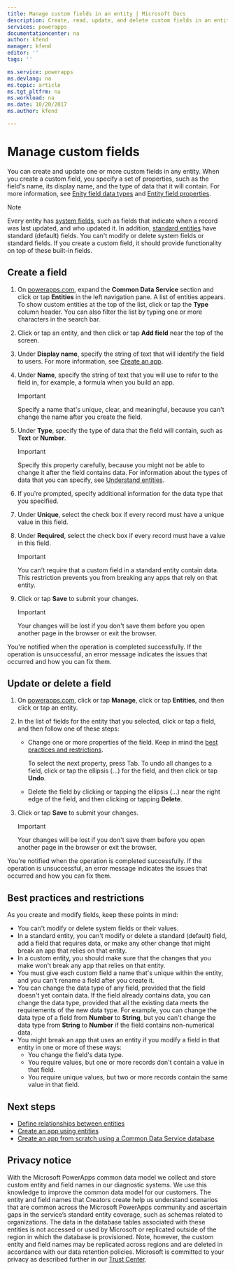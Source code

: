 ```yaml
---
title: Manage custom fields in an entity | Microsoft Docs
description: Create, read, update, and delete custom fields in an entity.
services: powerapps
documentationcenter: na
author: kfend
manager: kfend
editor: ''
tags: ''

ms.service: powerapps
ms.devlang: na
ms.topic: article
ms.tgt_pltfrm: na
ms.workload: na
ms.date: 10/20/2017
ms.author: kfend

---
```

# Manage custom fields
You can create and update one or more custom fields in any entity. When you create a custom field, you specify a set of properties, such as the field's name, its display name, and the type of data that it will contain. For more information, see [Enity field data types](https://docs.microsoft.com/en-us/common-data-service/entity-reference/field-data-types) and [Entity field properties](https://docs.microsoft.com/en-us/common-data-service/entity-reference/field-properties).

> [!NOTE]
> Every entity has [system fields](data-platform-create-entity.md#system-fields-and-the-record-title-field), such as fields that indicate when a record was last updated, and who updated it. In addition, [standard entities](data-platform-intro.md#standard-entities) have standard (default) fields. You can't modify or delete system fields or standard fields. If you create a custom field, it should provide functionality on top of these built-in fields.

## Create a field

1. On [powerapps.com](https://web.powerapps.com), expand the **Common Data Service** section and click or tap **Entities** in the left navigation pane. A list of entities appears. To show custom entities at the top of the list, click or tap the **Type** column header. You can also filter the list by typing one or more characters in the search bar.

2. Click or tap an entity, and then click or tap **Add field** near the top of the screen.

3. Under **Display name**, specify the string of text that will identify the field to users. For more information, see [Create an app](data-platform-create-app.md).

4. Under **Name**, specify the string of text that you will use to refer to the field in, for example, a formula when you build an app.
   
    > [!IMPORTANT]
    > Specify a name that's unique, clear, and meaningful, because you can't change the name after you create the field.

5. Under **Type**, specify the type of data that the field will contain, such as **Text** or **Number**.
   
    > [!IMPORTANT]
    > Specify this property carefully, because you might not be able to change it after the field contains data. For information about the types of data that you can specify, see [Understand entities](data-platform-intro.md#custom-fields).

6. If you're prompted, specify additional information for the data type that you specified.

7. Under **Unique**, select the check box if every record must have a unique value in this field.

8. Under **Required**, select the check box if every record must have a value in this field.
   
    > [!IMPORTANT]
    > You can't require that a custom field in a standard entity contain data. This restriction prevents you from breaking any apps that rely on that entity.

9. Click or tap **Save** to submit your changes.
   
    > [!IMPORTANT]
    > Your changes will be lost if you don't save them before you open another page in the browser or exit the browser.

You're notified when the operation is completed successfully. If the operation is unsuccessful, an error message indicates the issues that occurred and how you can fix them.

## Update or delete a field
1. On [powerapps.com](https://web.powerapps.com), click or tap **Manage**, click or tap **Entities**, and then click or tap an entity.
2. In the list of fields for the entity that you selected, click or tap a field, and then follow one of these steps:
   
   * Change one or more properties of the field. Keep in mind the [best practices and restrictions](data-platform-manage-fields.md#best-practices-and-restrictions).
     
       To select the next property, press Tab. To undo all changes to a field, click or tap the ellipsis (...) for the field, and then click or tap **Undo**.
   * Delete the field by clicking or tapping the ellipsis (...) near the right edge of the field, and then clicking or tapping **Delete**.
3. Click or tap **Save** to submit your changes.
   
    > [!IMPORTANT]
    > Your changes will be lost if you don't save them before you open another page in the browser or exit the browser.

You're notified when the operation is completed successfully. If the operation is unsuccessful, an error message indicates the issues that occurred and how you can fix them.

## Best practices and restrictions
As you create and modify fields, keep these points in mind:

* You can't modify or delete system fields or their values.
* In a standard entity, you can't modify or delete a standard (default) field, add a field that requires data, or make any other change that might break an app that relies on that entity.
* In a custom entity, you should make sure that the changes that you make won't break any app that relies on that entity.
* You must give each custom field a name that's unique within the entity, and you can't rename a field after you create it.
* You can change the data type of any field, provided that the field doesn't yet contain data. If the field already contains data, you can change the data type, provided that all the existing data meets the requirements of the new data type. For example, you can change the data type of a field from **Number** to **String**, but you can't change the data type from **String** to **Number** if the field contains non-numerical data.
* You might break an app that uses an entity if you modify a field in that entity in one or more of these ways:
  * You change the field's data type.
  * You require values, but one or more records don't contain a value in that field.
  * You require unique values, but two or more records contain the same value in that field.

## Next steps
* [Define relationships between entities](data-platform-entity-lookup.md)
* [Create an app using entities](data-platform-create-app.md)
* [Create an app from scratch using a Common Data Service database](data-platform-create-app-scratch.md)

## Privacy notice
With the Microsoft PowerApps common data model we collect and store custom entity and field names in our diagnostic systems.  We use this knowledge to improve the common data model for our customers. The entity and field names that Creators create help us understand scenarios that are common across the Microsoft PowerApps community and ascertain gaps in the service’s standard entity coverage, such as schemas related to organizations. The data in the database tables associated with these entities is not accessed or used by Microsoft or replicated outside of the region in which the database is provisioned. Note, however, the custom entity and field names may be replicated across regions and are deleted in accordance with our data retention policies. Microsoft is committed to your privacy as described further in our [Trust Center](https://www.microsoft.com/trustcenter/Privacy/default.aspx).

